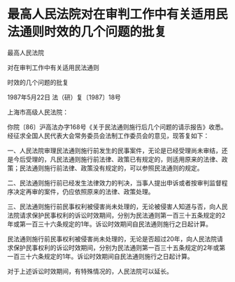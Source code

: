 # 最高人民法院对在审判工作中有关适用民法通则时效的几个问题的批复

<!-- INFO END -->

最高人民法院

对在审判工作中有关适用民法通则

时效的几个问题的批复

1987年5月22日 法（研）复〔1987〕18号

上海市高级人民法院：

你院〔86〕沪高法办字168号《关于民法通则施行后几个问题的请示报告》收悉。经征求全国人民代表大会常务委员会法制工作委员会的意见，现答复如下：

一、人民法院审理民法通则施行前发生的民事案件，无论是已经受理尚未审结，还是今后受理的，凡民法通则施行前法律、政策已有规定的，则适用原来的法律、政策；民法通则施行前法律、政策没有规定的，可以参照民法通则的规定。

二、民法通则施行前已经发生法律效力的判决，当事人提出申诉或者按审判监督程序决定再审的案件，仍应依照原来的法律、政策处理。

三、民法通则施行前民事权利被侵害尚未处理的，无论被侵害人知道与否，向人民法院请求保护民事权利的诉讼时效期间，分别为民法通则第一百三十五条规定的2年或第一百三十六条规定的1年。诉讼时效期间自民法通则施行之日起计算。

民法通则施行前民事权利被侵害尚未处理的，无论是否超过20年，向人民法院请求保护民事权利的诉讼时效期间，分别为民法通则第一百三十五条规定的2年或第一百三十六条规定的1年。诉讼时效期间自民法通则施行之日起计算。

对于上述诉讼时效期间，有特殊情况的，人民法院可以延长。

